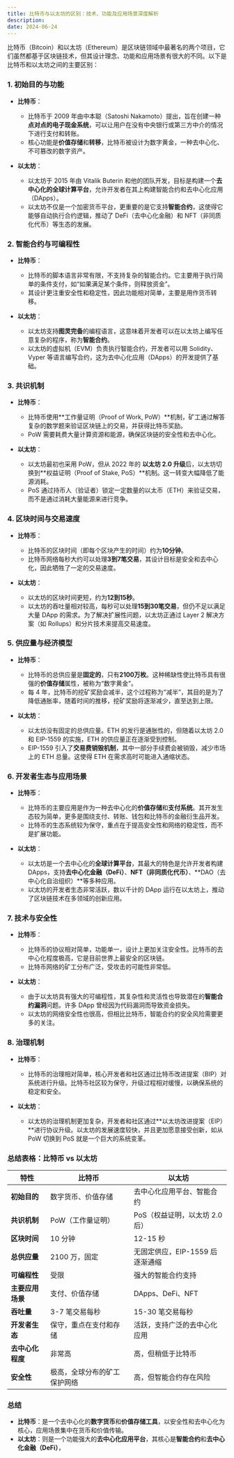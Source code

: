 ```yaml
---
title: 比特币与以太坊的区别：技术、功能及应用场景深度解析
description: 
date: 2024-06-24
---
```



比特币（Bitcoin）和以太坊（Ethereum）是区块链领域中最著名的两个项目，它们虽然都基于区块链技术，但其设计理念、功能和应用场景有很大的不同。以下是比特币和以太坊之间的主要区别：

### 1. **初始目的与功能**

- **比特币**：
  - 比特币于 2009 年由中本聪（Satoshi Nakamoto）提出，旨在创建一种**点对点的电子现金系统**，可以让用户在没有中央银行或第三方中介的情况下进行支付和转账。
  - 核心功能是**价值存储**和**转移**，比特币被设计为数字黄金，一种去中心化、不可篡改的数字资产。

- **以太坊**：
  - 以太坊于 2015 年由 Vitalik Buterin 和他的团队开发，目标是构建一个**去中心化的全球计算平台**，允许开发者在其上构建智能合约和去中心化应用（DApps）。
  - 以太坊不仅是一个加密货币平台，更重要的是它支持**智能合约**，这使得它能够自动执行合约逻辑，推动了 DeFi（去中心化金融）和 NFT（非同质化代币）等生态的发展。

### 2. **智能合约与可编程性**

- **比特币**：
  - 比特币的脚本语言非常有限，不支持复杂的智能合约。它主要用于执行简单的条件支付，如“如果满足某个条件，则释放资金”。
  - 其设计更注重安全性和稳定性，因此功能相对简单，主要是用作货币转移。

- **以太坊**：
  - 以太坊支持**图灵完备**的编程语言，这意味着开发者可以在以太坊上编写任意复杂的程序，称为**智能合约**。
  - 以太坊的虚拟机（EVM）负责执行智能合约，开发者可以用 Solidity、Vyper 等语言编写合约，这为去中心化应用（DApps）的开发提供了基础。

### 3. **共识机制**

- **比特币**：
  - 比特币使用**工作量证明（Proof of Work, PoW）**机制，矿工通过解答复杂的数学题来验证区块链上的交易，并获得比特币奖励。
  - PoW 需要耗费大量计算资源和能源，确保区块链的安全性和去中心化。

- **以太坊**：
  - 以太坊最初也采用 PoW，但从 2022 年的 **以太坊 2.0 升级**后，以太坊切换到**权益证明（Proof of Stake, PoS）**机制。这一转变大幅降低了能源消耗。
  - PoS 通过持币人（验证者）锁定一定数量的以太币（ETH）来验证交易，而不是通过消耗大量能源来进行竞争。

### 4. **区块时间与交易速度**

- **比特币**：
  - 比特币的区块时间（即每个区块产生的时间）约为**10分钟**。
  - 比特币网络每秒大约可以处理**3到7笔交易**，其设计目标是安全和去中心化，因此牺牲了一定的交易速度。

- **以太坊**：
  - 以太坊的区块时间更短，约为**12到15秒**。
  - 以太坊的吞吐量相对较高，每秒可以处理**15到30笔交易**，但仍不足以满足大量 DApp 的需求。为了解决扩展性问题，以太坊正通过 Layer 2 解决方案（如 Rollups）和分片技术来提高交易速度。

### 5. **供应量与经济模型**

- **比特币**：
  - 比特币的总供应量是**固定的**，只有**2100万枚**。这种稀缺性使比特币具有很强的**价值存储**属性，被称为“数字黄金”。
  - 每 4 年，比特币的挖矿奖励会减半，这个过程称为“减半”，其目的是为了降低通胀率，随着时间的推移，挖矿奖励将逐渐减少，直至达到上限。

- **以太坊**：
  - 以太坊没有固定的总供应量。ETH 的发行是通胀性的，但随着以太坊 2.0 和 EIP-1559 的实施，ETH 的供应量正在逐渐受到控制。
  - EIP-1559 引入了**交易费销毁机制**，其中一部分手续费会被销毁，减少市场上的 ETH 总量。这使得 ETH 在需求高时可能进入通缩状态。

### 6. **开发者生态与应用场景**

- **比特币**：
  - 比特币的主要应用是作为一种去中心化的**价值存储**和**支付系统**。其开发生态较为简单，更多是围绕支付、转账、钱包和比特币的金融衍生品开发。
  - 比特币的生态系统较为保守，重点在于提高安全性和网络的稳定性，而不是扩展功能。

- **以太坊**：
  - 以太坊是一个去中心化的**全球计算平台**，其最大的特色是允许开发者构建 DApps，支持**去中心化金融（DeFi）**、**NFT（非同质化代币）**、**DAO（去中心化自治组织）**等多种应用。
  - 以太坊的开发者生态非常活跃，数以千计的 DApp 运行在以太坊上，推动了区块链技术在多领域的创新应用。

### 7. **技术与安全性**

- **比特币**：
  - 比特币的协议相对简单，功能单一，设计上更加关注安全性。比特币的去中心化程度极高，它是目前世界上最安全的区块链。
  - 比特币网络的矿工分布广泛，受攻击的可能性非常低。

- **以太坊**：
  - 由于以太坊具有强大的可编程性，其复杂性和灵活性也导致潜在的**智能合约漏洞**问题。许多 DApp 曾经因为代码漏洞而导致资金损失。
  - 以太坊的网络安全性也很高，但相比比特币，智能合约的安全风险需要更多的关注。

### 8. **治理机制**

- **比特币**：
  - 比特币的治理相对简单，核心开发者和社区通过比特币改进提案（BIP）对系统进行升级。比特币社区较为保守，升级过程相对缓慢，以确保系统的稳定和安全。

- **以太坊**：
  - 以太坊的治理机制更加复杂，开发者和社区通过**以太坊改进提案（EIP）**进行协议升级。以太坊的发展速度较快，并且更加愿意接受创新，如从 PoW 切换到 PoS 就是一个巨大的系统变革。

### 总结表格：比特币 vs 以太坊

| 特性                  | **比特币**                         | **以太坊**                         |
|-----------------------|-----------------------------------|-----------------------------------|
| **初始目的**          | 数字货币、价值存储                 | 去中心化应用平台、智能合约        |
| **共识机制**          | PoW（工作量证明）                  | PoS（权益证明，以太坊 2.0 后）    |
| **区块时间**          | 10 分钟                            | 12-15 秒                          |
| **总供应量**          | 2100 万，固定                     | 无固定供应，EIP-1559 后逐渐通缩   |
| **可编程性**          | 受限                              | 强大的智能合约支持                |
| **主要应用场景**      | 支付、价值存储                     | DApps、DeFi、NFT                  |
| **吞吐量**            | 3-7 笔交易每秒                    | 15-30 笔交易每秒                  |
| **开发者生态**        | 保守，重点在支付和存储            | 活跃，支持广泛的去中心化应用      |
| **去中心化程度**      | 非常高                             | 高，但稍低于比特币                |
| **安全性**            | 极高，全球分布的矿工保护网络      | 高，但智能合约存在风险            |

### 总结

- **比特币**：是一个去中心化的**数字货币**和**价值存储工具**，以安全性和去中心化为核心，应用场景集中在货币和价值传输。
- **以太坊**：则是一个功能强大的**去中心化应用平台**，其核心是**智能合约**和**去中心化金融（DeFi）**，